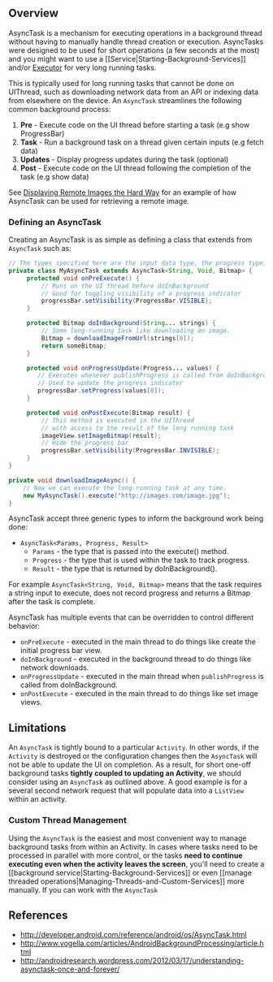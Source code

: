 ## Overview

AsyncTask is a mechanism for executing operations in a background thread without having to manually handle thread creation or execution. AsyncTasks were designed to be used for short operations (a few seconds at the most) and you might want to use a [[Service|Starting-Background-Services]] and/or [Executor](http://developer.android.com/reference/java/util/concurrent/Executor.html) for very long running tasks.

This is typically used for long running tasks that cannot be done on UIThread, such as downloading network data from an API or indexing data from elsewhere on the device. An `AsyncTask` streamlines the following common background process:

1. **Pre** - Execute code on the UI thread before starting a task (e.g show ProgressBar)
2. **Task** - Run a background task on a thread given certain inputs (e.g fetch data)
3. **Updates** - Display progress updates during the task (optional)
4. **Post** - Execute code on the UI thread following the completion of the task (e.g show data)

See [Displaying Remote Images the Hard Way](http://guides.codepath.com/android/Sending-and-Managing-Network-Requests#displaying-remote-images-the-hard-way) for an example of how AsyncTask can be used for retrieving a remote image.

### Defining an AsyncTask

Creating an AsyncTask is as simple as defining a class that extends from `AsyncTask` such as: 

```java
// The types specified here are the input data type, the progress type, and the result type
private class MyAsyncTask extends AsyncTask<String, Void, Bitmap> {
     protected void onPreExecute() {
         // Runs on the UI thread before doInBackground
         // Good for toggling visibility of a progress indicator
         progressBar.setVisibility(ProgressBar.VISIBLE);
     }

     protected Bitmap doInBackground(String... strings) {
         // Some long-running task like downloading an image.
         Bitmap = downloadImageFromUrl(strings[0]);
         return someBitmap;
     }

     protected void onProgressUpdate(Progress... values) {
        // Executes whenever publishProgress is called from doInBackground
        // Used to update the progress indicator
        progressBar.setProgress(values[0]);
     }  

     protected void onPostExecute(Bitmap result) {
         // This method is executed in the UIThread
         // with access to the result of the long running task
         imageView.setImageBitmap(result);
         // Hide the progress bar
         progressBar.setVisibility(ProgressBar.INVISIBLE);
     }
}

private void downloadImageAsync() {
    // Now we can execute the long-running task at any time.
    new MyAsyncTask().execute("http://images.com/image.jpg");
}
```

AsyncTask accept three generic types to inform the background work being done:

* `AsyncTask<Params, Progress, Result>`
  * `Params` - the type that is passed into the execute() method.
  * `Progress` - the type that is used within the task to track progress.
  * `Result` - the type that is returned by doInBackground().

For example `AsyncTask<String, Void, Bitmap>` means that the task requires a string input to execute, does not record progress and returns a Bitmap after the task is complete.

AsyncTask has multiple events that can be overridden to control different behavior:

 * `onPreExecute` - executed in the main thread to do things like create the initial progress bar view.
 * `doInBackground` - executed in the background thread to do things like network downloads.
 * `onProgressUpdate` - executed in the main thread when `publishProgress` is called from doInBackground.
 * `onPostExecute` - executed in the main thread to do things like set image views.

## Limitations

An `AsyncTask` is tightly bound to a particular `Activity`. In other words, if the `Activity` is destroyed or the configuration changes then the `AsyncTask` will not be able to update the UI on completion. As a result, for short one-off background tasks **tightly coupled to updating an Activity**, we should consider using an `AsyncTask` as outlined above. A good example is for a several second network request that will populate data into a `ListView` within an activity.

### Custom Thread Management

Using the `AsyncTask` is the easiest and most convenient way to manage background tasks from within an Activity. In cases where tasks need to be processed in parallel with more control, or the tasks **need to continue executing even when the activity leaves the screen**, you'll need to create a [[background service|Starting-Background-Services]] or even [[manage threaded operations|Managing-Threads-and-Custom-Services]] more manually. If you can work with the `AsyncTask` 

## References

 * <http://developer.android.com/reference/android/os/AsyncTask.html>
 * <http://www.vogella.com/articles/AndroidBackgroundProcessing/article.html>
 * <http://androidresearch.wordpress.com/2012/03/17/understanding-asynctask-once-and-forever/>